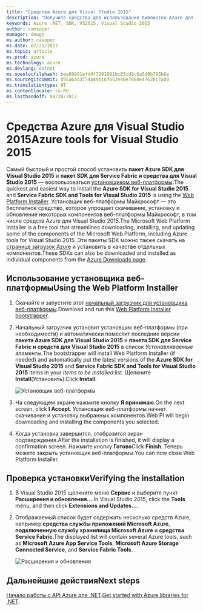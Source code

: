 ```yaml
---
title: "Средства Azure для Visual Studio 2015"
description: "Получите средства для использования библиотек Azure для .NET в Visual Studio 2015."
keywords: Azure .NET, SDK, VS2015, Visual Studio 2015
author: camsoper
manager: douge
ms.author: casoper
ms.date: 07/25/2017
ms.topic: article
ms.prod: azure
ms.technology: azure
ms.devlang: dotnet
ms.openlocfilehash: bee09801efd4f7291981bc85cd9c6a5d0b795b6e
ms.sourcegitcommit: d95a6ad3774a49b16f652e40e7860e47636c7ad0
ms.translationtype: HT
ms.contentlocale: ru-RU
ms.lasthandoff: 08/28/2017
---
```

# <a name="azure-tools-for-visual-studio-2015"></a><span data-ttu-id="135db-104">Средства Azure для Visual Studio 2015</span><span class="sxs-lookup"><span data-stu-id="135db-104">Azure tools for Visual Studio 2015</span></span>

<span data-ttu-id="135db-105">Самый быстрый и простой способ установить **пакет Azure SDK для Visual Studio 2015** и **пакет SDK для Service Fabric и средства для Visual Studio 2015** — воспользоваться [установщиком веб-платформы](https://www.microsoft.com/web/downloads/platform.aspx).</span><span class="sxs-lookup"><span data-stu-id="135db-105">The quickest and easiest way to install the **Azure SDK for Visual Studio 2015** and **Service Fabric SDK and Tools for Visual Studio 2015** is using the [Web Platform Installer](https://www.microsoft.com/web/downloads/platform.aspx).</span></span>  <span data-ttu-id="135db-106">Установщик веб-платформы Майкрософт — это бесплатное средство, которое упрощает скачивание, установку и обновление некоторых компонентов веб-платформы Майкрософт, в том числе средств Azure для Visual Studio 2015.</span><span class="sxs-lookup"><span data-stu-id="135db-106">The Microsoft Web Platform Installer is a free tool that streamlines downloading, installing, and updating some of the components of the Microsoft Web Platform, including Azure tools for Visual Studio 2015.</span></span>  <span data-ttu-id="135db-107">Эти пакеты SDK можно также скачать на [странице загрузок Azure](https://azure.microsoft.com/downloads/) и установить в качестве отдельных компонентов.</span><span class="sxs-lookup"><span data-stu-id="135db-107">These SDKs can also be downloaded and installed as individual components from the [Azure Downloads page](https://azure.microsoft.com/downloads/).</span></span> 

## <a name="using-the-web-platform-installer"></a><span data-ttu-id="135db-108">Использование установщика веб-платформы</span><span class="sxs-lookup"><span data-stu-id="135db-108">Using the Web Platform Installer</span></span>

1. <span data-ttu-id="135db-109">Скачайте и запустите этот [начальный загрузчик для установщика веб-платформы](https://www.microsoft.com/web/handlers/webpi.ashx?command=getinstallerredirect&appid=VWDOrVs2015AzurePack;MicrosoftAzure-ServiceFabric-VS2015).</span><span class="sxs-lookup"><span data-stu-id="135db-109">Download and run this [Web Platform Installer bootstrapper](https://www.microsoft.com/web/handlers/webpi.ashx?command=getinstallerredirect&appid=VWDOrVs2015AzurePack;MicrosoftAzure-ServiceFabric-VS2015).</span></span>  

2. <span data-ttu-id="135db-110">Начальный загрузчик установит установщик веб-платформы (при необходимости) и автоматически поместит последние версии **пакета Azure SDK для Visual Studio 2015** и **пакета SDK для Service Fabric и средств для Visual Studio 2015** в список *Устанавливаемые элементы*.</span><span class="sxs-lookup"><span data-stu-id="135db-110">The bootstrapper will install Web Platform Installer (if needed) and automatically put the latest versions of the  **Azure SDK for Visual Studio 2015** and **Service Fabric SDK and Tools for Visual Studio 2015** items in your *Items to be installed* list.</span></span>  <span data-ttu-id="135db-111">Щелкните **Install**(Установить).</span><span class="sxs-lookup"><span data-stu-id="135db-111">Click **Install**.</span></span>

    ![Установщик веб-платформы](media/dotnet-sdk-vs2015-install/webpi.png)

3. <span data-ttu-id="135db-113">На следующем экране нажмите кнопку **Я принимаю**.</span><span class="sxs-lookup"><span data-stu-id="135db-113">On the next screen, click **I Accept**.</span></span>  <span data-ttu-id="135db-114">Установщик веб-платформы начнет скачивание и установку выбранных компонентов.</span><span class="sxs-lookup"><span data-stu-id="135db-114">Web PI will begin downloading and installing the components you selected.</span></span>

4. <span data-ttu-id="135db-115">Когда установка завершится, отобразится экран подтверждения.</span><span class="sxs-lookup"><span data-stu-id="135db-115">After the installation is finished, it will display a confirmation screen.</span></span>  <span data-ttu-id="135db-116">Нажмите кнопку **Готово**</span><span class="sxs-lookup"><span data-stu-id="135db-116">Click **Finish**.</span></span>  <span data-ttu-id="135db-117">Теперь можете закрыть установщик веб-платформы.</span><span class="sxs-lookup"><span data-stu-id="135db-117">You can now close Web Platform Installer.</span></span>

## <a name="verifying-the-installation"></a><span data-ttu-id="135db-118">Проверка установки</span><span class="sxs-lookup"><span data-stu-id="135db-118">Verifying the installation</span></span>

1. <span data-ttu-id="135db-119">В Visual Studio 2015 щелкните меню **Сервис** и выберите пункт **Расширения и обновления...**.</span><span class="sxs-lookup"><span data-stu-id="135db-119">In Visual Studio 2015, click the **Tools** menu, and then click **Extensions and Updates...**.</span></span>

2. <span data-ttu-id="135db-120">Отображаемый список будет содержать несколько средств Azure, например **средства службы приложений Microsoft Azure**, **подключенную службу хранилища Microsoft Azure** и **средства Service Fabric**.</span><span class="sxs-lookup"><span data-stu-id="135db-120">The displayed list will contain several Azure tools, such as **Microsoft Azure App Service Tools**, **Microsoft Azure Storage Connected Service**, and **Service Fabric Tools**.</span></span>

    ![Расширения и обновления](media\dotnet-sdk-vs2015-install\ext-tools.png)

## <a name="next-steps"></a><span data-ttu-id="135db-122">Дальнейшие действия</span><span class="sxs-lookup"><span data-stu-id="135db-122">Next steps</span></span>

<span data-ttu-id="135db-123">[Начало работы с API Azure для .NET](dotnet-sdk-azure-get-started.md).</span><span class="sxs-lookup"><span data-stu-id="135db-123">[Get started with Azure libraries for .NET](dotnet-sdk-azure-get-started.md).</span></span>

